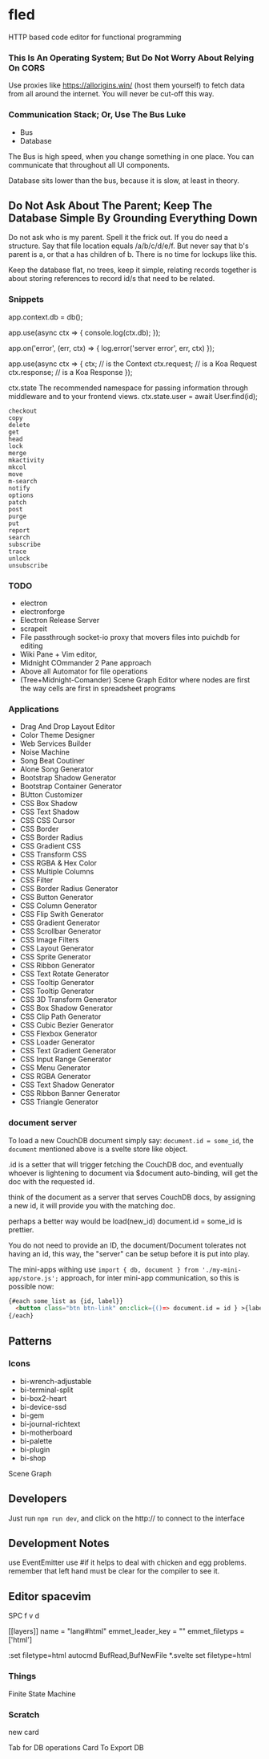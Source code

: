 # fled

HTTP based code editor for functional programming

### This Is An Operating System; But Do Not Worry About Relying On CORS

Use proxies like https://allorigins.win/ (host them yourself) to fetch data from all around the internet.
You will never be cut-off this way.

### Communication Stack; Or, Use The Bus Luke

- Bus
- Database

The Bus is high speed, when you change something in one place. You can communicate that throughout all UI components.

Database sits lower than the bus, because it is slow, at least in theory.

## Do Not Ask About The Parent; Keep The Database Simple By Grounding Everything Down

Do not ask who is my parent. Spell it the frick out. If you do need a structure. Say that file location equals /a/b/c/d/e/f.
But never say that b's parent is a, or that a has children of b. There is no time for lockups like this.

Keep the database flat, no trees, keep it simple, relating records together is about storing references to record id/s that need to be related.

### Snippets


app.context.db = db();

app.use(async ctx => {
  console.log(ctx.db);
});


app.on('error', (err, ctx) => {
  log.error('server error', err, ctx)
});


app.use(async ctx => {
  ctx; // is the Context
  ctx.request; // is a Koa Request
  ctx.response; // is a Koa Response
});


ctx.state
The recommended namespace for passing information through middleware and to your frontend views.
ctx.state.user = await User.find(id);



    checkout
    copy
    delete
    get
    head
    lock
    merge
    mkactivity
    mkcol
    move
    m-search
    notify
    options
    patch
    post
    purge
    put
    report
    search
    subscribe
    trace
    unlock
    unsubscribe


### TODO

- electron
- electronforge
- Electron Release Server
- scrapeit
- File passthrough socket-io proxy that movers files into puichdb for editing
- Wiki Pane + Vim editor,
- Midnight COmmander 2 Pane approach
- Above all Automator for file operations
- (Tree+Midnight-Comander) Scene Graph Editor where nodes are first the way cells are first in spreadsheet programs

### Applications

- Drag And Drop Layout Editor
- Color Theme Designer
- Web Services Builder
- Noise Machine
- Song Beat Coutiner
- Alone Song Generator
- Bootstrap Shadow Generator
- Bootstrap Container Generator
- BUtton Customizer
- CSS Box Shadow
- CSS Text Shadow
- CSS CSS Cursor
- CSS Border
- CSS Border Radius
- CSS Gradient CSS
- CSS Transform CSS
- CSS RGBA & Hex Color
- CSS Multiple Columns
- CSS Filter
- CSS Border Radius Generator
- CSS Button Generator
- CSS Column Generator
- CSS Flip Swith Generator
- CSS Gradient Generator
- CSS Scrollbar Generator
- CSS Image Filters
- CSS Layout Generator
- CSS Sprite Generator
- CSS Ribbon Generator
- CSS Text Rotate Generator
- CSS Tooltip Generator
- CSS Tooltip Generator
- CSS 3D Transform Generator
- CSS Box Shadow Generator
- CSS Clip Path Generator
- CSS Cubic Bezier Generator
- CSS Flexbox Generator
- CSS Loader Generator
- CSS Text Gradient Generator
- CSS Input Range Generator
- CSS Menu Generator
- CSS RGBA Generator
- CSS Text Shadow Generator
- CSS Ribbon Banner Generator
- CSS Triangle Generator


### document server

To load a new CouchDB document simply say: ```document.id = some_id```,
the ```document``` mentioned above is a svelte store like object.

.id is a setter that will trigger fetching the CouchDB doc,
and eventually whoever is lightening to document via $document auto-binding,
will get the doc with the requested id.

think of the document as a server that serves CouchDB docs,
by assigning a new id, it will provide you with the matching doc.

perhaps a better way would be load(new_id) document.id = some_id is prettier.

You do not need to provide an ID, the document/Document tolerates not having an id,
this way, the "server" can be setup before it is put into play.

The mini-apps withing use ```import { db, document } from './my-mini-app/store.js';``` approach,
for inter mini-app communication, so this is possible now:

```html
{#each some_list as {id, label}}
  <button class="btn btn-link" on:click={()=> document.id = id } >{label}</button>
{/each}
```

## Patterns

### Icons

- bi-wrench-adjustable
- bi-terminal-split
- bi-box2-heart
- bi-device-ssd
- bi-gem
- bi-journal-richtext
- bi-motherboard
- bi-palette
- bi-plugin
- bi-shop


Scene Graph


## Developers

Just run ```npm run dev```, and click on the http:// to connect to the interface

## Development Notes
use EventEmitter
use #if it helps to deal with chicken and egg problems.
remember that left hand must be clear for the compiler to see it.

## Editor spacevim
SPC f v d

[[layers]]
  name = "lang#html"
  emmet_leader_key = "<C-e>"
  emmet_filetyps = ['html']


:set filetype=html
autocmd BufRead,BufNewFile *.svelte set filetype=html


### Things

Finite State Machine

### Scratch

new card


Tab for DB operations
Card To Export DB
